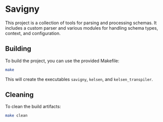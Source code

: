# Savigny

This project is a collection of tools for parsing and processing schemas. It includes a custom parser and various modules for handling schema types, context, and configuration.

## Building

To build the project, you can use the provided Makefile:

```bash
make
```

This will create the executables `savigny`, `kelsen`, and `kelsen_transpiler`.

## Cleaning

To clean the build artifacts:
```bash
make clean
``` 